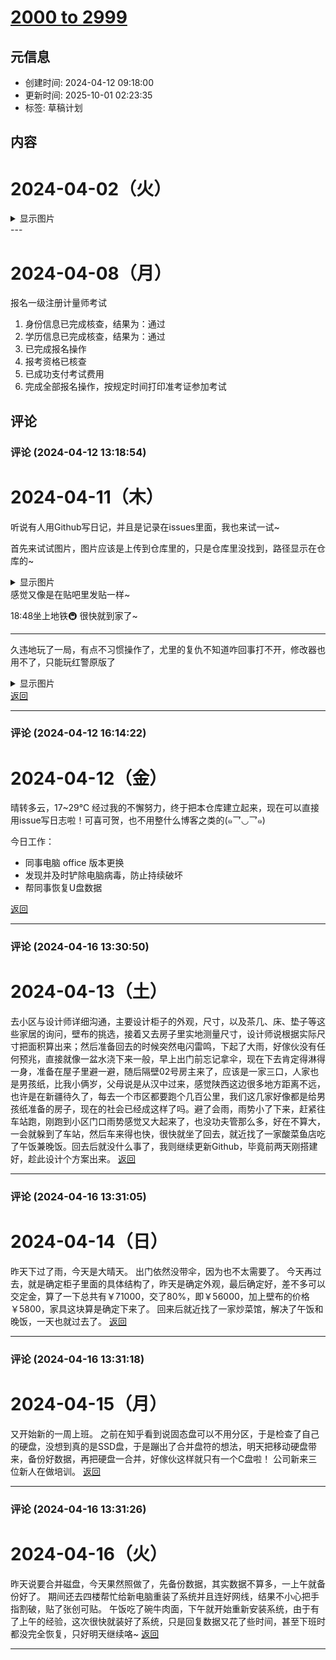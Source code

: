 # [2000 to 2999](https://github.com/bingdu748/Laboratory_of_Mad_Scientist/issues/4)

## 元信息

- 创建时间: 2024-04-12 09:18:00
- 更新时间: 2025-10-01 02:23:35
- 标签: 草稿计划

## 内容

# 2024-04-02（火）
<details><summary>显示图片</summary>

![2024.4.1](https://github.com/bingdu748/c_d-project/assets/50004335/6136dc2c-483f-4f32-8170-19db34d73053)
</details>
---

# 2024-04-08（月）
报名一级注册计量师考试
1. 身份信息已完成核查，结果为：通过
2. 学历信息已完成核查，结果为：通过
3. 已完成报名操作
4. 报考资格已核查
5. 已成功支付考试费用
6. 完成全部报名操作，按规定时间打印准考证参加考试

## 评论

### 评论 (2024-04-12 13:18:54)

# 2024-04-11（木）
听说有人用Github写日记，并且是记录在issues里面，我也来试一试~

首先来试试图片，图片应该是上传到仓库里的，只是仓库里没找到，路径显示在仓库的~
<details><summary>显示图片</summary>

p1 | p2 | p3 | p4 | p5
:-: | :-: | :-: | :-: | :-:
![image](https://github.com/bingdu748/calculations-project/assets/50004335/18ac1b74-ce4c-4519-b8d2-11982d70bc35)|![image](https://github.com/bingdu748/calculations-project/assets/50004335/9a1f899a-8227-4f56-a0c8-f2de0e054186)|![image](https://github.com/bingdu748/calculations-project/assets/50004335/b08695b6-a63d-4ae7-bd51-8a418bb15d36)|![image](https://github.com/bingdu748/calculations-project/assets/50004335/65b5d5fe-8ebe-441b-a38e-08b1973a0b90)|![image](https://github.com/bingdu748/calculations-project/assets/50004335/b4373f32-0e36-4307-a592-765c433d5a56)
</details>
感觉又像是在贴吧里发贴一样~

18:48坐上地铁🚇 
很快就到家了~

---

久违地玩了一局，有点不习惯操作了，尤里的复仇不知道咋回事打不开，修改器也用不了，只能玩红警原版了<details><summary>显示图片</summary>

![20240410235932](https://github.com/bingdu748/calculations-project/assets/50004335/d8a3174a-352d-43b8-8749-5cc71d03fa0e)</details>
[返回](https://github.com/bingdu748/c_d-project/issues/4#issue-2239514263)

---

### 评论 (2024-04-12 16:14:22)

# 2024-04-12（金）
晴转多云，17~29℃
经过我的不懈努力，终于把本仓库建立起来，现在可以直接用issue写日志啦！可喜可贺，也不用整什么博客之类的(๑乛◡乛๑)

今日工作：
- 同事电脑 office 版本更换
- 发现并及时铲除电脑病毒，防止持续破坏
- 帮同事恢复U盘数据

[返回](https://github.com/bingdu748/c_d-project/issues/4#issue-2239514263)

---

### 评论 (2024-04-16 13:30:50)

# 2024-04-13（土）
去小区与设计师详细沟通，主要设计柜子的外观，尺寸，以及茶几、床、垫子等这些家居的询问，壁布的挑选，接着又去房子里实地测量尺寸，设计师说根据实际尺寸把面积算出来；然后准备回去的时候突然电闪雷鸣，下起了大雨，好傢伙没有任何预兆，直接就像一盆水浇下来一般，早上出门前忘记拿伞，现在下去肯定得淋得一身，准备在屋子里避一避，随后隔壁02号房主来了，应该是一家三口，人家也是男孩纸，比我小俩岁，父母说是从汉中过来，感觉陕西这边很多地方距离不远，也许是在新疆待久了，每去一个市区都要跑个几百公里，我们这几家好像都是给男孩纸准备的房子，现在的社会已经成这样了吗。避了会雨，雨势小了下来，赶紧往车站跑，刚跑到小区门口雨势感觉又大起来了，也没功夫管那么多，好在不算大，一会就躲到了车站，然后车来得也快，很快就坐了回去，就近找了一家酸菜鱼店吃了午饭兼晚饭。回去后就没什么事了，我则继续更新Github，毕竟前两天刚搭建好，趁此设计个方案出来。
[返回](https://github.com/bingdu748/c_d-project/issues/4#issue-2239514263)

---

### 评论 (2024-04-16 13:31:05)

# 2024-04-14（日）
昨天下过了雨，今天是大晴天。
出门依然没带伞，因为也不太需要了。
今天再过去，就是确定柜子里面的具体结构了，昨天是确定外观，最后确定好，差不多可以交定金，算了一下总共有￥71000，交了80%，即￥56000，加上壁布的价格￥5800，家具这块算是确定下来了。
回来后就近找了一家炒菜馆，解决了午饭和晚饭，一天也就过去了。
[返回](https://github.com/bingdu748/c_d-project/issues/4#issue-2239514263)

---

### 评论 (2024-04-16 13:31:18)

# 2024-04-15（月）
又开始新的一周上班。
之前在知乎看到说固态盘可以不用分区，于是检查了自己的硬盘，没想到真的是SSD盘，于是蹦出了合并盘符的想法，明天把移动硬盘带来，备份好数据，再把硬盘一合并，好傢伙这样就只有一个C盘啦！
公司新来三位新人在做培训。
[返回](https://github.com/bingdu748/c_d-project/issues/4#issue-2239514263)

---

### 评论 (2024-04-16 13:31:26)

# 2024-04-16（火）
昨天说要合并磁盘，今天果然照做了，先备份数据，其实数据不算多，一上午就备份好了。
期间还去四楼帮忙给新电脑重装了系统并且连好网线，结果不小心把手指割破，贴了张创可贴。
午饭吃了碗牛肉面，下午就开始重新安装系统，由于有了上午的经验，这次很快就装好了系统，只是回复数据又花了些时间，甚至下班时都没完全恢复，只好明天继续咯~
[返回](https://github.com/bingdu748/c_d-project/issues/4#issue-2239514263)

---


